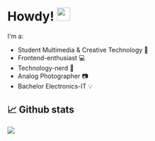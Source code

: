 # Howdy! <img src="https://raw.githubusercontent.com/MartinHeinz/MartinHeinz/master/wave.gif" width="30px">

I'm a:
- Student Multimedia & Creative Technology :school:
- Frontend-enthusiast :computer:
- Technology-nerd :electric_plug:
- Analog Photographer :camera:
- Bachelor Electronics-IT :bulb:

## 📈 Github stats

<img align="center" src="https://github-readme-stats.vercel.app/api/top-langs/?username=finnjanssens&theme=gruvbox" />

